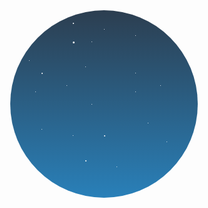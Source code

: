 <div class="frame">
  <div class="sky">
    <div class="star star1"></div>
    <div class="star star2"></div>
    <div class="star star3"></div>
    <div class="star star4"></div>
    <div class="star star5"></div>
    <div class="star star6"></div>
    <div class="star star7"></div>
    <div class="star star8"></div>
    <div class="star star9"></div>
    <div class="star star10"></div>
    <div class="star star11"></div>
    <div class="star star12"></div>
    <div class="star star13"></div>
    <div class="star star14"></div>
    <div class="star star15"></div>
    <div class="star star16"></div>
    <div class="star star17"></div>
    <div class="star star18"></div>
    <div class="star star19"></div>
    <div class="star star20"></div>
    <div class="star star21"></div>
    <div class="meteor meteor1"></div>
    <div class="meteor meteor2"></div>
    <div class="meteor meteor3"></div>
    <div class="meteor meteor4"></div>
  </div>
</div>

<style>

.frame {
  position: absolute;
  top: 50%;
  left: 50%;
  width: 400px;
  height: 400px;
  margin-top: -200px;
  margin-left: -200px;
  border-radius: 2px;
  overflow: hidden;
  background: infinite;
  color: #333;
  font-family: 'Open Sans', Helvetica, sans-serif;
  -webkit-font-smoothing: antialiased;
  -moz-osx-font-smoothing: grayscale;
}

.sky {
  position: absolute;
  top: 50%;
  left: 50%;
  overflow: hidden;
  transform: translate(-50%, -50%);
  width: 300px;
  height: 300px;
  border-radius: 50%;
  background: #2980b9;
  background: -webkit-linear-gradient(to bottom, #2c3e50, #2980b9);
  background: linear-gradient(to bottom, #2c3e50, #2980b9);
}

.star {
  position: absolute;
  width: 1px;
  height: 1px;
  border-radius: 50%;
  background: #fff;
}

.star1 {
  width: 3px;
  height: 3px;
  border-radius: 50%;
  top: 50px;
  left: 100px;
  animation: sparkling 5s linear infinite;
}

.star2 {
  width: 2px;
  height: 2px;
  border-radius: 50%;
  top: 100px;
  left: 50px;
  animation: sparkling 5s linear 0.5s infinite;
}

.star3 {
  top: 190px;
  left: 50px;
  animation: sparkling 5s linear 0.6s infinite;
}

.star4 {
  top: 80px;
  left: 30px;
  animation: sparkling 5s linear 0.7s infinite;
}

.star5 {
  top: 90px;
  left: 120px;
  animation: sparkling 5s linear 0.8s infinite;
}

.star6 {
  top: 120px;
  left: 90px;
  animation: sparkling 5s linear 0.9s infinite;
}

.star7 {
  width: 2px;
  height: 2px;
  border-radius: 50%;
  top: 200px;
  left: 150px;
  animation: sparkling 5s linear 0.1s infinite;
}

.star8 {
  top: 150px;
  left: 130px;
  animation: sparkling 5s linear 0.2s infinite;
}

.star9 {
  top: 200px;
  left: 100px;
  animation: sparkling 5s linear 0.3s infinite;
}

.star10 {
  top: 100px;
  left: 200px;
  animation: sparkling 5s linear 0.4s infinite;
}

.star11 {
  top: 210px;
  left: 250px;
  animation: sparkling 5s linear 0.5s infinite;
}

.star12 {
  width: 2px;
  height: 2px;
  border-radius: 50%;
  top: 240px;
  left: 120px;
  animation: sparkling 5s linear 0.2s infinite;
}

.star13 {
  top: 120px;
  left: 240px;
  animation: sparkling 5s linear 0.4s infinite;
}

.star14 {
  top: 130px;
  left: 200px;
  animation: sparkling 5s linear 0.6s infinite;
}

.star15 {
  top: 50px;
  left: 130px;
  animation: sparkling 5s linear 0.3s infinite;
}

.star16 {
  width: 2px;
  height: 2px;
  border-radius: 50%;
  top: 20px;
  left: 100px;
  animation: sparkling 5s linear 0.7s infinite;
}

.star17 {
  top: 30px;
  left: 150px;
  animation: sparkling 5s linear 0.2s infinite;
}

.star18 {
  top: 40px;
  left: 200px;
  animation: sparkling 5s linear 0.5s infinite;
}

.star19 {
  top: 130px;
  left: 40px;
  animation: sparkling 5s linear 0.6s infinite;
}

.star20 {
  top: 250px;
  left: 170px;
  animation: sparkling 5s linear 0.4s infinite;
}

.star21 {
  top: 180px;
  left: 220px;
  animation: sparkling 5s linear 0.3s infinite;
}

.meteor {
  position: absolute;
  width: 130px;
  height: 3px;
  border-radius: 5px;
  background: url(https://100dayscss.com/codepen/shooting-star.png) center center no-repeat;
  background-size: 100% 100%;
}

.meteor1 {
  top: 40px;
  left: -100px;
  transform: rotate(20deg);
  animation: meteor-animation 10s linear 5s infinite;
}

.meteor2 {
  top: -30px;
  left: -70px;
  transform: rotate(20deg);
  animation: meteor-animation 10s linear 6s infinite;
}

.meteor3 {
  top: 15px;
  left: -80px;
  transform: rotate(20deg);
  animation: meteor-animation 10s linear 7s infinite;
}

.meteor4 {
  top: 60px;
  left: -120px;
  transform: rotate(20deg);
  animation: meteor-animation 10s linear 8s infinite;
}

@keyframes meteor-animation {
  0% {
    transform: translate3d(0, 0, 0) rotate(20deg);
  }

  10%,
  100% {
    transform: translate3d(451px, 164px, 0) rotate(20deg);
  }
}

@keyframes sparkling {

  0%,
  100% {
    opacity: 1;
  }

  50% {
    opacity: 0.5;
  }
}
  
</style>
